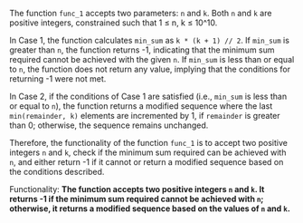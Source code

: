 The function `func_1` accepts two parameters: `n` and `k`. Both `n` and `k` are positive integers, constrained such that 1 ≤ n, k ≤ 10^10. 

In Case 1, the function calculates `min_sum` as `k * (k + 1) // 2`. If `min_sum` is greater than `n`, the function returns -1, indicating that the minimum sum required cannot be achieved with the given `n`. If `min_sum` is less than or equal to `n`, the function does not return any value, implying that the conditions for returning -1 were not met.

In Case 2, if the conditions of Case 1 are satisfied (i.e., `min_sum` is less than or equal to `n`), the function returns a modified sequence where the last `min(remainder, k)` elements are incremented by 1, if `remainder` is greater than 0; otherwise, the sequence remains unchanged.

Therefore, the functionality of the function `func_1` is to accept two positive integers `n` and `k`, check if the minimum sum required can be achieved with `n`, and either return -1 if it cannot or return a modified sequence based on the conditions described. 

Functionality: **The function accepts two positive integers `n` and `k`. It returns -1 if the minimum sum required cannot be achieved with `n`; otherwise, it returns a modified sequence based on the values of `n` and `k`.**